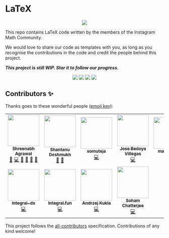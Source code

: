 # LaTeX


<p align="center"> <img src="https://github.com/Shreenabh664/LaTeX/blob/master/Open%20LaTeX%20Project.png?raw=true"> </p>

This repo contains LaTeX code written by the members of the Instagram Math Community.

We would love to share our code as templates with you, as long as you recognise the contributions in the code and credit the people behind this project.

***This project is still WIP. Star it to follow our progress.***

<p align="center"> 
    <img src="https://img.shields.io/github/license/Shreenabh664/LaTeX">
    <img src="https://img.shields.io/github/languages/top/Shreenabh664/LaTeX">
    <img src="https://img.shields.io/github/all-contributors/Shreenabh664/LaTeX">
    <img src="https://img.shields.io/github/v/release/Shreenabh664/LaTeX">
</p>

## Contributors ✨

Thanks goes to these wonderful people ([emoji key](https://allcontributors.org/docs/en/emoji-key)):

<!-- ALL-CONTRIBUTORS-LIST:START - Do not remove or modify this section -->
<!-- prettier-ignore-start -->
<!-- markdownlint-disable -->
<table>
  <tr>
    <td align="center"><a href="http://shreenabh.com"><img src="https://avatars3.githubusercontent.com/u/62369422?v=4" width="100px;" alt=""/><br /><sub><b>Shreenabh Agrawal</b></sub></a><br /><a href="#ideas-Shreenabh664" title="Ideas, Planning, & Feedback">🤔</a> <a href="https://github.com/Shreenabh664/LaTeX/commits?author=Shreenabh664" title="Code">💻</a> <a href="https://github.com/Shreenabh664/LaTeX/commits?author=Shreenabh664" title="Documentation">📖</a> <a href="#design-Shreenabh664" title="Design">🎨</a> <a href="#maintenance-Shreenabh664" title="Maintenance">🚧</a> <a href="https://github.com/Shreenabh664/LaTeX/pulls?q=is%3Apr+reviewed-by%3AShreenabh664" title="Reviewed Pull Requests">👀</a></td>
    <td align="center"><a href="https://github.com/Nanu00"><img src="https://avatars3.githubusercontent.com/u/66585423?v=4" width="100px;" alt=""/><br /><sub><b>Shantanu Deshmukh</b></sub></a><br /><a href="#maintenance-Nanu00" title="Maintenance">🚧</a> <a href="https://github.com/Shreenabh664/LaTeX/pulls?q=is%3Apr+reviewed-by%3ANanu00" title="Reviewed Pull Requests">👀</a></td>
    <td align="center"><a href="https://github.com/somuteja"><img src="https://avatars0.githubusercontent.com/u/48980007?v=4" width="100px;" alt=""/><br /><sub><b>somuteja</b></sub></a><br /><a href="https://github.com/Shreenabh664/LaTeX/commits?author=somuteja" title="Code">💻</a></td>
    <td align="center"><a href="https://github.com/joebarranquilla"><img src="https://avatars2.githubusercontent.com/u/67466040?v=4" width="100px;" alt=""/><br /><sub><b>Jose Bedoya Villegas</b></sub></a><br /><a href="https://github.com/Shreenabh664/LaTeX/commits?author=joebarranquilla" title="Code">💻</a></td>
    <td align="center"><a href="https://github.com/mathnovus"><img src="https://avatars1.githubusercontent.com/u/67503724?v=4" width="100px;" alt=""/><br /><sub><b>mathnovus</b></sub></a><br /><a href="https://github.com/Shreenabh664/LaTeX/commits?author=mathnovus" title="Code">💻</a></td>
    <td align="center"><a href="https://github.com/CreativeMath"><img src="https://avatars2.githubusercontent.com/u/67472507?v=4" width="100px;" alt=""/><br /><sub><b>CreativeMath</b></sub></a><br /><a href="https://github.com/Shreenabh664/LaTeX/commits?author=CreativeMath" title="Code">💻</a></td>
    <td align="center"><a href="https://github.com/all-about-mathematics"><img src="https://avatars3.githubusercontent.com/u/67568613?v=4" width="100px;" alt=""/><br /><sub><b>all-about-mathematics</b></sub></a><br /><a href="https://github.com/Shreenabh664/LaTeX/commits?author=all-about-mathematics" title="Code">💻</a></td>
  </tr>
  <tr>
    <td align="center"><a href="https://github.com/Integral-dx"><img src="https://avatars2.githubusercontent.com/u/67577219?v=4" width="100px;" alt=""/><br /><sub><b>Integral-dx</b></sub></a><br /><a href="https://github.com/Shreenabh664/LaTeX/commits?author=Integral-dx" title="Code">💻</a></td>
    <td align="center"><a href="https://github.com/integral-fun"><img src="https://avatars2.githubusercontent.com/u/67751219?v=4" width="100px;" alt=""/><br /><sub><b>Integral.fun</b></sub></a><br /><a href="https://github.com/Shreenabh664/LaTeX/commits?author=integral-fun" title="Code">💻</a></td>
    <td align="center"><a href="http://instagram.com/mathinity"><img src="https://avatars1.githubusercontent.com/u/67941967?v=4" width="100px;" alt=""/><br /><sub><b>Andrzej Kukla</b></sub></a><br /><a href="https://github.com/Shreenabh664/LaTeX/commits?author=mathinity" title="Code">💻</a></td>
    <td align="center"><a href="http://mathcompandmagarch.blogspot.com"><img src="https://avatars0.githubusercontent.com/u/70111839?v=4" width="100px;" alt=""/><br /><sub><b>Soham Chatterjee</b></sub></a><br /><a href="https://github.com/Shreenabh664/LaTeX/commits?author=sohamchatterjee08092002" title="Code">💻</a></td>
  </tr>
</table>

<!-- markdownlint-enable -->
<!-- prettier-ignore-end -->
<!-- ALL-CONTRIBUTORS-LIST:END -->

This project follows the [all-contributors](https://github.com/all-contributors/all-contributors) specification. Contributions of any kind welcome!
